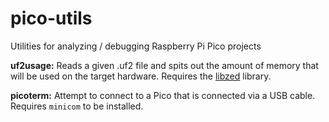 # pico-utils
Utilities for analyzing / debugging Raspberry Pi Pico projects

__uf2usage:__ Reads a given .uf2 file and spits out the amount of memory that will be used on the target hardware. Requires the [libzed](https://github.com/ZacharyWesterman/libzed) library.

__picoterm:__ Attempt to connect to a Pico that is connected via a USB cable. Requires `minicom` to be installed.
